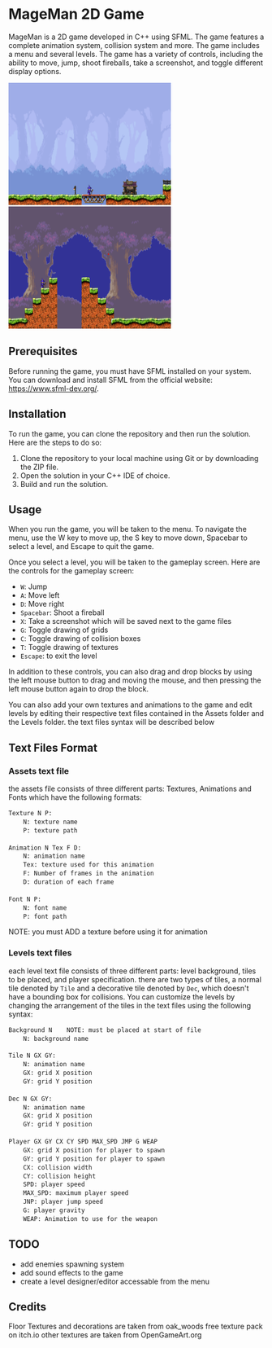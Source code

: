 # MageMan 2D Game

MageMan is a 2D game developed in C++ using SFML. The game features a complete animation system, collision system and more. The game includes a menu and several levels. The game has a variety of controls, including the ability to move, jump, shoot fireballs, take a screenshot, and toggle different display options.

<img src="screenshots/game.png?raw=true" alt= “lvl1” width="320" height="240">
<img src="screenshots/game2.png?raw=true" alt= “lvl2” width="320" height="240">

## Prerequisites

Before running the game, you must have SFML installed on your system. You can download and install SFML from the official website: https://www.sfml-dev.org/.

## Installation

To run the game, you can clone the repository and then run the solution. Here are the steps to do so:

1. Clone the repository to your local machine using Git or by downloading the ZIP file.
2. Open the solution in your C++ IDE of choice.
3. Build and run the solution.

## Usage

When you run the game, you will be taken to the menu. To navigate the menu, use the W key to move up, the S key to move down, Spacebar to select a level, and Escape to quit the game.

Once you select a level, you will be taken to the gameplay screen. Here are the controls for the gameplay screen:

- `W`: Jump
- `A`: Move left
- `D`: Move right
- `Spacebar`: Shoot a fireball
- `X`: Take a screenshot which will be saved next to the game files
- `G`: Toggle drawing of grids
- `C`: Toggle drawing of collision boxes
- `T`: Toggle drawing of textures
- `Escape`: to exit the level 

In addition to these controls, you can also drag and drop blocks by using the left mouse button to drag and moving the mouse, and then pressing the left mouse button again to drop the block.

You can also add your own textures and animations to the game and edit levels by editing their respective text files contained in the Assets folder and the Levels folder. the text files syntax will be described below

## Text Files Format

### Assets text file

the assets file consists of three different parts: Textures, Animations and Fonts which have the following formats:

```txt
Texture N P:
    N: texture name
    P: texture path

Animation N Tex F D:
    N: animation name
    Tex: texture used for this animation
    F: Number of frames in the animation
    D: duration of each frame

Font N P:
    N: font name
    P: font path
```

NOTE: you must ADD a texture before using it for animation

### Levels text files

each level text file consists of three different parts: level background, tiles to be placed, and player specification.
there are two types of tiles, a normal tile denoted by `Tile` and a decorative tile denoted by `Dec`, which doesn't have a bounding box for collisions. You can customize the levels by changing the arrangement of the tiles in the text files using the following syntax:

```txt
Background N    NOTE: must be placed at start of file
    N: background name

Tile N GX GY:
    N: animation name
    GX: grid X position
    GY: grid Y position

Dec N GX GY:
    N: animation name
    GX: grid X position
    GY: grid Y position

Player GX GY CX CY SPD MAX_SPD JMP G WEAP
    GX: grid X position for player to spawn
    GY: grid Y position for player to spawn
    CX: collision width
    CY: collision height
    SPD: player speed
    MAX_SPD: maximum player speed
    JNP: player jump speed
    G: player gravity
    WEAP: Animation to use for the weapon
```

## TODO

- add enemies spawning system
- add sound effects to the game
- create a level designer/editor accessable from the menu

## Credits

Floor Textures and decorations are taken from oak_woods free texture pack on itch.io
other textures are taken from OpenGameArt.org
